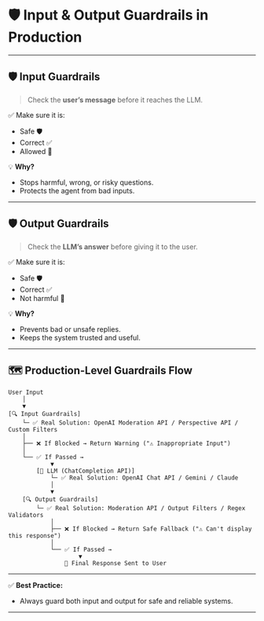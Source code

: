 # 🛡️ Input & Output Guardrails in Production  

---

## 🛡️ Input Guardrails  

> Check the **user’s message** before it reaches the LLM.  

✅ Make sure it is:  
- Safe 🛡️  
- Correct ✅  
- Allowed 🚫  

💡 **Why?**  
- Stops harmful, wrong, or risky questions.  
- Protects the agent from bad inputs.  

---

## 🛡️ Output Guardrails  

> Check the **LLM’s answer** before giving it to the user.  

✅ Make sure it is:  
- Safe 🛡️  
- Correct ✅  
- Not harmful 🚫  

💡 **Why?**  
- Prevents bad or unsafe replies.  
- Keeps the system trusted and useful.  

---

## 🗺️ Production-Level Guardrails Flow  

```
User Input  
    │  
    ▼  
[🔍 Input Guardrails]  
    └─ ✅ Real Solution: OpenAI Moderation API / Perspective API / Custom Filters  
    │  
    ├── ❌ If Blocked → Return Warning ("⚠️ Inappropriate Input")  
    │  
    └── ✅ If Passed →  
            ▼  
        [🤖 LLM (ChatCompletion API)]  
            └─ ✅ Real Solution: OpenAI Chat API / Gemini / Claude  
            │  
            ▼  
    [🔍 Output Guardrails]  
        └─ ✅ Real Solution: Moderation API / Output Filters / Regex Validators  
            │  
            ├── ❌ If Blocked → Return Safe Fallback ("⚠️ Can't display this response")  
            │  
            └── ✅ If Passed →  
                    ▼  
                🎯 Final Response Sent to User  
```

---

✅ **Best Practice:**  
- Always guard both input and output for safe and reliable systems.  

---

